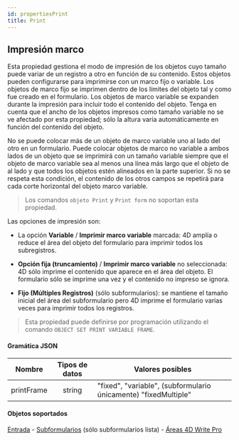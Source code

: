 ```yaml
---
id: propertiesPrint
title: Print
---
```


## Impresión marco

Esta propiedad gestiona el modo de impresión de los objetos cuyo tamaño puede variar de un registro a otro en función de su contenido. Estos objetos pueden configurarse para imprimirse con un marco fijo o variable. Los objetos de marco fijo se imprimen dentro de los límites del objeto tal y como fue creado en el formulario. Los objetos de marco variable se expanden durante la impresión para incluir todo el contenido del objeto. Tenga en cuenta que el ancho de los objetos impresos como tamaño variable no se ve afectado por esta propiedad; sólo la altura varía automáticamente en función del contenido del objeto.

No se puede colocar más de un objeto de marco variable uno al lado del otro en un formulario. Puede colocar objetos de marco no variable a ambos lados de un objeto que se imprimirá con un tamaño variable siempre que el objeto de marco variable sea al menos una línea más largo que el objeto de al lado y que todos los objetos estén alineados en la parte superior. Si no se respeta esta condición, el contenido de los otros campos se repetirá para cada corte horizontal del objeto marco variable.

> Los comandos `objeto Print` y `Print form` no soportan esta propiedad.

Las opciones de impresión son:

- La opción **Variable** / **Imprimir marco variable** marcada: 4D amplía o reduce el área del objeto del formulario para imprimir todos los subregistros.

- **Opción fija (truncamiento)** / **Imprimir marco variable** no seleccionada: 4D sólo imprime el contenido que aparece en el área del objeto. El formulario sólo se imprime una vez y el contenido no impreso se ignora.

- **Fijo (Múltiples Registros)** (sólo subformularios): se mantiene el tamaño inicial del área del subformulario pero 4D imprime el formulario varias veces para imprimir todos los registros.

> Esta propiedad puede definirse por programación utilizando el comando `OBJECT SET PRINT VARIABLE FRAME`.

#### Gramática JSON

|   Nombre   | Tipos de datos | Valores posibles                                                |
|:----------:|:--------------:| --------------------------------------------------------------- |
| printFrame |     string     | "fixed", "variable", (subformulario únicamente) "fixedMultiple" |

#### Objetos soportados

[Entrada](input_overview.md) - [Subformularios](subform_overview.md) (sólo subformularios lista) - [Áreas 4D Write Pro](writeProArea_overview.md)
